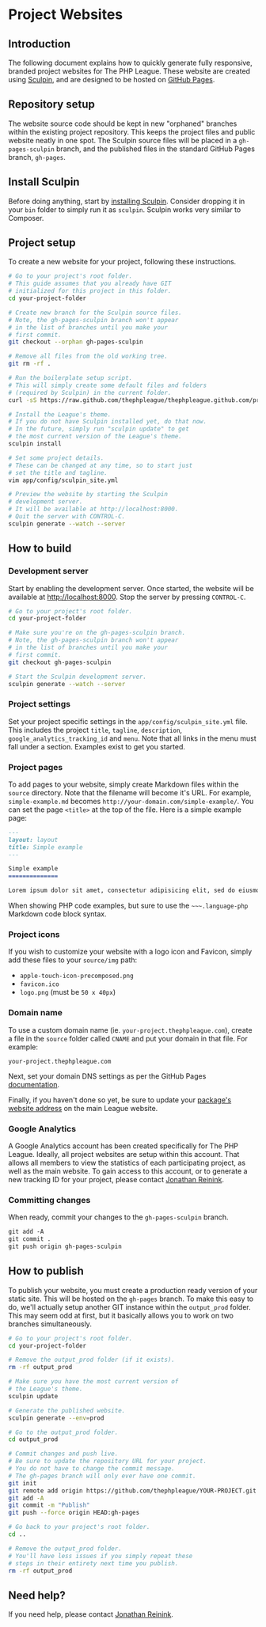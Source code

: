 # Project Websites

## Introduction

The following document explains how to quickly generate fully responsive, branded project websites for The PHP League. These website are created using [Sculpin](https://sculpin.io/), and are designed to be hosted on [GitHub Pages](http://pages.github.com/).

## Repository setup

The website source code should be kept in new "orphaned" branches within the existing project repository. This keeps the project files and public website neatly in one spot. The Sculpin source files will be placed in a `gh-pages-sculpin` branch, and the published files in the standard GitHub Pages branch, `gh-pages`.

## Install Sculpin

Before doing anything, start by [installing Sculpin](https://sculpin.io/download/). Consider dropping it in your `bin` folder to simply run it as `sculpin`. Sculpin works very similar to Composer.

## Project setup

To create a new website for your project, following these instructions.

~~~bash
# Go to your project's root folder.
# This guide assumes that you already have GIT
# initialized for this project in this folder.
cd your-project-folder

# Create new branch for the Sculpin source files.
# Note, the gh-pages-sculpin branch won't appear
# in the list of branches until you make your
# first commit.
git checkout --orphan gh-pages-sculpin

# Remove all files from the old working tree.
git rm -rf .

# Run the boilerplate setup script.
# This will simply create some default files and folders
# (required by Sculpin) in the current folder.
curl -sS https://raw.github.com/thephpleague/thephpleague.github.com/project-website-theme/boilerplate.php | php

# Install the League's theme.
# If you do not have Sculpin installed yet, do that now.
# In the future, simply run "sculpin update" to get
# the most current version of the League's theme.
sculpin install

# Set some project details.
# These can be changed at any time, so to start just
# set the title and tagline.
vim app/config/sculpin_site.yml

# Preview the website by starting the Sculpin
# development server.
# It will be available at http://localhost:8000.
# Quit the server with CONTROL-C.
sculpin generate --watch --server
~~~

## How to build

### Development server

Start by enabling the development server. Once started, the website will be available at [http://localhost:8000](http://localhost:8000). Stop the server by pressing `CONTROL-C`.

~~~bash
# Go to your project's root folder.
cd your-project-folder

# Make sure you're on the gh-pages-sculpin branch.
# Note, the gh-pages-sculpin branch won't appear
# in the list of branches until you make your
# first commit.
git checkout gh-pages-sculpin

# Start the Sculpin development server.
sculpin generate --watch --server
~~~

### Project settings

Set your project specific settings in the `app/config/sculpin_site.yml` file. This includes the project `title`, `tagline`, `description`, `google_analytics_tracking_id` and `menu`. Note that all links in the menu must fall under a section. Examples exist to get you started.

### Project pages

To add pages to your website, simply create Markdown files within the `source` directory. Note that the filename will become it's URL. For example, `simple-example.md` becomes `http://your-domain.com/simple-example/`. You can set the page `<title>` at the top of the file. Here is a simple example page:

~~~markdown
---
layout: layout
title: Simple example
---

Simple example
==============

Lorem ipsum dolor sit amet, consectetur adipisicing elit, sed do eiusmod tempor incididunt ut labore et dolore magna aliqua.
~~~

When showing PHP code examples, but sure to use the `~~~.language-php` Markdown code block syntax.

### Project icons

If you wish to customize your website with a logo icon and Favicon, simply add these files to your `source/img` path:

- `apple-touch-icon-precomposed.png`
- `favicon.ico`
- `logo.png` (must be `50 x 40px`)

### Domain name

To use a custom domain name (ie. `your-project.thephpleague.com`), create a file in the `source` folder called `CNAME` and put your domain in that file. For example:

~~~
your-project.thephpleague.com
~~~

Next, set your domain DNS settings as per the GitHub Pages [documentation](https://help.github.com/articles/setting-up-a-custom-domain-with-pages#setting-up-dns).

Finally, if you haven't done so yet, be sure to update your [package's website address](https://github.com/thephpleague/thephpleague.github.com/blob/master/_data/packages.yml) on the main League website.

### Google Analytics

A Google Analytics account has been created specifically for The PHP League. Ideally, all project websites are setup within this account. That allows all members to view the statistics of each participating project, as well as the main website. To gain access to this account, or to generate a new tracking ID for your project, please contact [Jonathan Reinink](https://twitter.com/reinink).

### Committing changes

When ready, commit your changes to the `gh-pages-sculpin` branch.

~~~markdown
git add -A
git commit .
git push origin gh-pages-sculpin
~~~


## How to publish

To publish your website, you must create a production ready version of your static site. This will be hosted on the `gh-pages` branch. To make this easy to do, we'll actually setup another GIT instance within the `output_prod` folder. This may seem odd at first, but it basically allows you to work on two branches simultaneously.

~~~bash
# Go to your project's root folder.
cd your-project-folder

# Remove the output_prod folder (if it exists).
rm -rf output_prod

# Make sure you have the most current version of
# the League's theme.
sculpin update

# Generate the published website.
sculpin generate --env=prod

# Go to the output_prod folder.
cd output_prod

# Commit changes and push live.
# Be sure to update the repository URL for your project.
# You do not have to change the commit message.
# The gh-pages branch will only ever have one commit.
git init
git remote add origin https://github.com/thephpleague/YOUR-PROJECT.git
git add -A
git commit -m "Publish"
git push --force origin HEAD:gh-pages

# Go back to your project's root folder.
cd ..

# Remove the output_prod folder.
# You'll have less issues if you simply repeat these
# steps in their entirety next time you publish.
rm -rf output_prod
~~~

## Need help?

If you need help, please contact [Jonathan Reinink](https://twitter.com/reinink).